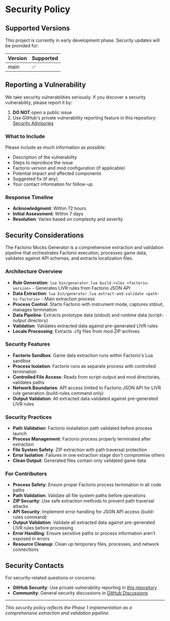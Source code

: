 # Security Policy

## Supported Versions

This project is currently in early development phase. Security updates will be provided for:

| Version | Supported          |
| ------- | ------------------ |
| main    | :white_check_mark: |

## Reporting a Vulnerability

We take security vulnerabilities seriously. If you discover a security vulnerability, please report it by:

1. **DO NOT** open a public issue
2. Use GitHub's private vulnerability reporting feature in this repository: [Security Advisories](https://github.com/QuingKhaos/factorio-mocks-generator/security/advisories)

### What to Include

Please include as much information as possible:

- Description of the vulnerability
- Steps to reproduce the issue
- Factorio version and mod configuration (if applicable)
- Potential impact and affected components
- Suggested fix (if any)
- Your contact information for follow-up

### Response Timeline

- **Acknowledgment**: Within 72 hours
- **Initial Assessment**: Within 7 days
- **Resolution**: Varies based on complexity and severity

## Security Considerations

The Factorio Mocks Generator is a comprehensive extraction and validation pipeline that orchestrates Factorio execution,
processes game data, validates against API schemas, and extracts localization files.

### Architecture Overview

- **Rule Generation**: `lua bin/generator.lua build-rules <factorio-version>` - Generates LIVR rules from Factorio JSON API
- **Data Extraction**: `lua bin/generator.lua extract-and-validate <path-to-factorio>` - Main extraction process
- **Process Control**: Starts Factorio with instrument mode, captures stdout, manages termination
- **Data Pipeline**: Extracts prototype data (stdout) and runtime data (script-output directory)
- **Validation**: Validates extracted data against pre-generated LIVR rules
- **Locale Processing**: Extracts .cfg files from mod ZIP archives

### Security Features

- **Factorio Sandbox**: Game data extraction runs within Factorio's Lua sandbox
- **Process Isolation**: Factorio runs as separate process with controlled termination
- **Controlled File Access**: Reads from script-output and mod directories, validates paths
- **Network Boundaries**: API access limited to Factorio JSON API for LIVR rule generation (build-rules command only)
- **Output Validation**: All extracted data validated against pre-generated LIVR rules

### Security Practices

- **Path Validation**: Factorio installation path validated before process launch
- **Process Management**: Factorio process properly terminated after extraction
- **File System Safety**: ZIP extraction with path traversal protection
- **Error Isolation**: Failures in one extraction stage don't compromise others
- **Clean Output**: Generated files contain only validated game data

### For Contributors

- **Process Safety**: Ensure proper Factorio process termination in all code paths
- **Path Validation**: Validate all file system paths before operations
- **ZIP Security**: Use safe extraction methods to prevent path traversal attacks
- **API Security**: Implement error handling for JSON API access (build-rules command)
- **Output Validation**: Validate all extracted data against pre-generated LIVR rules before processing
- **Error Handling**: Ensure sensitive paths or process information aren't exposed in errors
- **Resource Cleanup**: Clean up temporary files, processes, and network connections

## Security Contacts

For security-related questions or concerns:

- **GitHub Security**: Use private vulnerability reporting in [this repository](https://github.com/QuingKhaos/factorio-mocks-generator/security/advisories)
- **Community**: General security discussions in [GitHub Discussions](https://github.com/QuingKhaos/factorio-mocks/discussions)

---

*This security policy reflects the Phase 1 implementation as a comprehensive extraction and validation pipeline.*
